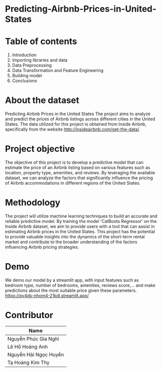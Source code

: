 # Predicting-Airbnb-Prices-in-United-States
# Table of contents
1. Introduction
2. Importing libraries and data
3. Data Preprocessing
4. Data Transformation and Feature Engineering
5. Building model
6. Conclusions

# About the dataset
Predicting Airbnb Prices in the United States The project aims to analyze and predict the prices of Airbnb listings across different cities in the United States. The data utilized for this project is obtained from Inside Airbnb, specifically from the website http://insideairbnb.com/get-the-data/.

# Project objective
The objective of this project is to develop a predictive model that can estimate the price of an Airbnb listing based on various features such as location, property type, amenities, and reviews. By leveraging the available dataset, we can analyze the factors that significantly influence the pricing of Airbnb accommodations in different regions of the United States.

# Methodology
The project will utilize machine learning techniques to build an accurate and reliable predictive model. By training the model 'CatBoots Regressor' on the Inside Airbnb dataset, we aim to provide users with a tool that can assist in estimating Airbnb prices in the United States. This project has the potential to provide valuable insights into the dynamics of the short-term rental market and contribute to the broader understanding of the factors influencing Airbnb pricing strategies.

# Demo
We demo our model by a streamlit app, with input features such as bedroom type, number of bedrooms, amenities, reviews score,... and make predictions about the most suitable price given these parameters.
https://py4ds-nhom4-21kdl.streamlit.app/

# Contributor
| Name | 
| -------- | 
| Nguyễn Phúc Gia Nghi   | 
| Lê Hồ Hoàng Anh   |
| Nguyễn Hải Ngọc Huyền   | 
| Tạ Hoàng Kim Thy   | 
